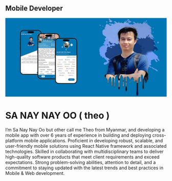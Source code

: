## Mobile Developer
![ Mobile Development ](https://github.com/sanaynayoo/sanaynayoo/blob/main/cover.jpg)

# SA NAY NAY OO ( theo )

I’m Sa Nay Nay Oo but other call me Theo from Myanmar, and developing a mobile app with over 6 years of experience in building and deploying cross-platform mobile applications. Proficient in developing robust, scalable, and user-friendly mobile solutions using React Native framework and associated technologies. Skilled in collaborating with multidisciplinary teams to deliver high-quality software products that meet client requirements and exceed expectations. Strong problem-solving abilities, attention to detail, and a commitment to staying updated with the latest trends and best practices in Mobile & Web development.
